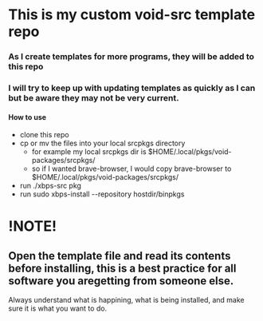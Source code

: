 # This is my custom void-src template repo

### As I create templates for more programs, they will be added to this repo
### I will try to keep up with updating templates as quickly as I can but be aware they may not be very current.

#### How to use
- clone this repo
- cp or mv the files into your local srcpkgs directory
    - for example my local srcpkgs dir is $HOME/.local/pkgs/void-packages/srcpkgs/
    - so if I wanted brave-browser, I would copy brave-browser to $HOME/.local/pkgs/void-packages/srcpkgs/
- run ./xbps-src pkg <packageName>
- run sudo xbps-install --repository hostdir/binpkgs <packageName>  
  
# !NOTE!
## Open the template file and read its contents before installing, this is a best practice for all software you aregetting from someone else. 
Always understand what is happining, what is being installed, and make sure it is what you want to do.

